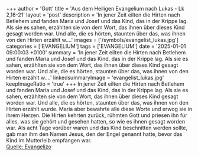 +++
author = 'Gott'
title = 'Aus dem Heiligen Evangelium nach Lukas - Lk 2,16-21'
layout = 'post'
description = 'In jener Zeit eilten die Hirten nach Betlehem und fanden Maria und Josef und das Kind, das in der Krippe lag. Als sie es sahen, erzählten sie von dem Wort, das ihnen über dieses Kind gesagt worden war. Und alle, die es hörten, staunten über das, was ihnen von den Hirten erzählt w....'
images = ['/symbols/evangelist_lukas.jpg']
categories = ['EVANGELIUM']
tags = ['EVANGELIUM']
date = '2025-01-01 09:00:03 +0100'
summary = 'In jener Zeit eilten die Hirten nach Betlehem und fanden Maria und Josef und das Kind, das in der Krippe lag. Als sie es sahen, erzählten sie von dem Wort, das ihnen über dieses Kind gesagt worden war. Und alle, die es hörten, staunten über das, was ihnen von den Hirten erzählt w....'
linkedsummaryImage = 'evangelist_lukas.jpg'
keepImageRatio = 'true'
+++
In jener Zeit eilten die Hirten nach Betlehem und fanden Maria und Josef und das Kind, das in der Krippe lag.
Als sie es sahen, erzählten sie von dem Wort, das ihnen über dieses Kind gesagt worden war.
Und alle, die es hörten, staunten über das, was ihnen von den Hirten erzählt wurde.<!--more-->
Maria aber bewahrte alle diese Worte und erwog sie in ihrem Herzen.
Die Hirten kehrten zurück, rühmten Gott und priesen ihn für alles, was sie gehört und gesehen hatten, so wie es ihnen gesagt worden war.
Als acht Tage vorüber waren und das Kind beschnitten werden sollte, gab man ihm den Namen Jesus, den der Engel genannt hatte, bevor das Kind im Mutterleib empfangen war.<br> [Quelle: Evangelizo](https://evangeliumtagfuertag.org/DE/gospel)